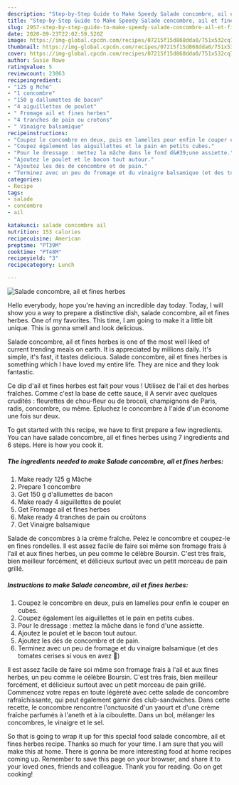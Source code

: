 ```yaml
---
description: "Step-by-Step Guide to Make Speedy Salade concombre, ail et fines herbes"
title: "Step-by-Step Guide to Make Speedy Salade concombre, ail et fines herbes"
slug: 2957-step-by-step-guide-to-make-speedy-salade-concombre-ail-et-fines-herbes
date: 2020-09-23T22:02:59.520Z
image: https://img-global.cpcdn.com/recipes/07215f15d868dda0/751x532cq70/salade-concombre-ail-et-fines-herbes-photo-principale-de-la-recette.jpg
thumbnail: https://img-global.cpcdn.com/recipes/07215f15d868dda0/751x532cq70/salade-concombre-ail-et-fines-herbes-photo-principale-de-la-recette.jpg
cover: https://img-global.cpcdn.com/recipes/07215f15d868dda0/751x532cq70/salade-concombre-ail-et-fines-herbes-photo-principale-de-la-recette.jpg
author: Susie Rowe
ratingvalue: 5
reviewcount: 23063
recipeingredient:
- "125 g Mche"
- "1 concombre"
- "150 g dallumettes de bacon"
- "4 aiguillettes de poulet"
- " Fromage ail et fines herbes"
- "4 tranches de pain ou crotons"
- " Vinaigre balsamique"
recipeinstructions:
- "Coupez le concombre en deux, puis en lamelles pour enfin le couper en cubes."
- "Coupez également les aiguillettes et le pain en petits cubes."
- "Pour le dressage : mettez la mâche dans le fond d&#39;une assiette."
- "Ajoutez le poulet et le bacon tout autour."
- "Ajoutez les dés de concombre et de pain."
- "Terminez avec un peu de fromage et du vinaigre balsamique (et des tomates cerises si vous en avez 🙂)"
categories:
- Recipe
tags:
- salade
- concombre
- ail

katakunci: salade concombre ail 
nutrition: 153 calories
recipecuisine: American
preptime: "PT39M"
cooktime: "PT48M"
recipeyield: "3"
recipecategory: Lunch

---
```



![Salade concombre, ail et fines herbes](https://img-global.cpcdn.com/recipes/07215f15d868dda0/751x532cq70/salade-concombre-ail-et-fines-herbes-photo-principale-de-la-recette.jpg)

Hello everybody, hope you're having an incredible day today. Today, I will show you a way to prepare a distinctive dish, salade concombre, ail et fines herbes. One of my favorites. This time, I am going to make it a little bit unique. This is gonna smell and look delicious.

Salade concombre, ail et fines herbes is one of the most well liked of current trending meals on earth. It is appreciated by millions daily. It's simple, it's fast, it tastes delicious. Salade concombre, ail et fines herbes is something which I have loved my entire life. They are nice and they look fantastic.

Ce dip d&#39;ail et fines herbes est fait pour vous ! Utilisez de l&#39;ail et des herbes fraîches. Comme c&#39;est la base de cette sauce, il A servir avec quelques crudités : fleurettes de chou-fleur ou de brocoli, champignons de Paris, radis, concombre, ou même. Epluchez le concombre à l&#39;aide d&#39;un économe une fois sur deux.


To get started with this recipe, we have to first prepare a few ingredients. You can have salade concombre, ail et fines herbes using 7 ingredients and 6 steps. Here is how you cook it.

<!--inarticleads1-->

##### The ingredients needed to make Salade concombre, ail et fines herbes:

1. Make ready 125 g Mâche
1. Prepare 1 concombre
1. Get 150 g d&#39;allumettes de bacon
1. Make ready 4 aiguillettes de poulet
1. Get  Fromage ail et fines herbes
1. Make ready 4 tranches de pain ou croûtons
1. Get  Vinaigre balsamique


Salade de concombres à la crème fraîche. Pelez le concombre et coupez-le en fines rondelles. Il est assez facile de faire soi même son fromage frais à l&#39;ail et aux fines herbes, un peu comme le célèbre Boursin. C&#39;est très frais, bien meilleur forcément, et délicieux surtout avec un petit morceau de pain grillé. 

<!--inarticleads2-->

##### Instructions to make Salade concombre, ail et fines herbes:

1. Coupez le concombre en deux, puis en lamelles pour enfin le couper en cubes.
1. Coupez également les aiguillettes et le pain en petits cubes.
1. Pour le dressage : mettez la mâche dans le fond d&#39;une assiette.
1. Ajoutez le poulet et le bacon tout autour.
1. Ajoutez les dés de concombre et de pain.
1. Terminez avec un peu de fromage et du vinaigre balsamique (et des tomates cerises si vous en avez 🙂)


Il est assez facile de faire soi même son fromage frais à l&#39;ail et aux fines herbes, un peu comme le célèbre Boursin. C&#39;est très frais, bien meilleur forcément, et délicieux surtout avec un petit morceau de pain grillé. Commencez votre repas en toute légèreté avec cette salade de concombre rafraîchissante, qui peut également garnir des club-sandwiches. Dans cette recette, le concombre rencontre l&#39;onctuosité d&#39;un yaourt et d&#39;une crème fraîche parfumés à l&#39;aneth et à la ciboulette. Dans un bol, mélanger les concombres, le vinaigre et le sel. 

So that is going to wrap it up for this special food salade concombre, ail et fines herbes recipe. Thanks so much for your time. I am sure that you will make this at home. There is gonna be more interesting food at home recipes coming up. Remember to save this page on your browser, and share it to your loved ones, friends and colleague. Thank you for reading. Go on get cooking!
